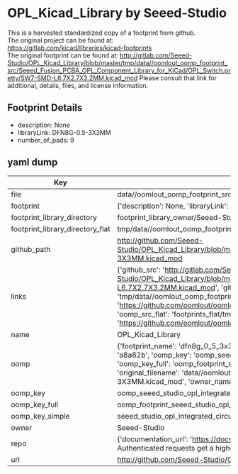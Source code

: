 # OPL_Kicad_Library by Seeed-Studio  
This is a harvested standardized copy of a footprint from github.  
The original project can be found at:  
https://gitlab.com/kicad/libraries/kicad-footprints  
The original footprint can be found at:
http://gitlab.com/Seeed-Studio/OPL_Kicad_Library/blob/master/tmp/data//oomlout_oomp_footprint_src/Seeed_Fusion_PCBA_OPL_Component_Library_for_KiCad/OPL_Switch.pretty/SW7-SMD-L6.7X2.7X3.2MM.kicad_mod
Please consult that link for additional, details, files, and license information.  
## Footprint Details
* description: None  
* libraryLink: DFN8G-0.5-3X3MM  
* number_of_pads: 9  
## yaml dump  
| Key | Value |  
| --- | --- |  
| file | data//oomlout_oomp_footprint_src/OPL_Kicad_Library/Seeed_Fusion_PCBA_OPL_Component_Library_for_KiCad/OPL_Integrated_Circuit.pretty/DFN8G-0.5-3X3MM.kicad_mod |  
| footprint | {'description': None, 'libraryLink': 'DFN8G-0.5-3X3MM', 'number_of_pads': 9} |  
| footprint_library_directory | footprint_library_owner/Seeed-Studio_OPL_Kicad_Library |  
| footprint_library_directory_flat | tmp/data//oomlout_oomp_footprint_src/footprints_flat/seeed_studio_opl_integrated_circuit_dfn8g_0_5_3x3mm/working |  
| github_path | http://github.com/Seeed-Studio/OPL_Kicad_Library/blob/master/tmp/data//oomlout_oomp_footprint_src/Seeed_Fusion_PCBA_OPL_Component_Library_for_KiCad/OPL_Integrated_Circuit.pretty/DFN8G-0.5-3X3MM.kicad_mod |  
| links | {'github_src': 'http://gitlab.com/Seeed-Studio/OPL_Kicad_Library/blob/master/tmp/data//oomlout_oomp_footprint_src/Seeed_Fusion_PCBA_OPL_Component_Library_for_KiCad/OPL_Switch.pretty/SW7-SMD-L6.7X2.7X3.2MM.kicad_mod', 'github_src_repo': 'https://gitlab.com/kicad/libraries/kicad-footprints', 'oomp_bot': 'tmp/data//oomlout_oomp_footprint_src/footprints/seeed_studio_opl_integrated_circuit_dfn8g_0_5_3x3mm/working', 'oomp_bot_github': 'https://github.com/oomlout/oomlout_oomp_footprint_bot/tree/main/tmp/data//oomlout_oomp_footprint_src/footprints/seeed_studio_opl_integrated_circuit_dfn8g_0_5_3x3mm/working', 'oomp_src_flat': 'footprints_flat/tmp/data//oomlout_oomp_footprint_src/footprints_flat/seeed_studio_opl_integrated_circuit_dfn8g_0_5_3x3mm/working', 'oomp_src_flat_github': 'https://github.com/oomlout/oomlout_oomp_footprint_src/tree/main/tmp/data//oomlout_oomp_footprint_src/footprints_flat/seeed_studio_opl_integrated_circuit_dfn8g_0_5_3x3mm/working'} |  
| name | OPL_Kicad_Library |  
| oomp | {'footprint_name': 'dfn8g_0_5_3x3mm', 'library_name': 'opl_integrated_circuit', 'md5': 'a8a62b3d472c336c9e30cb7b9ce76259', 'md5_10': 'a8a62b3d47', 'md5_5': 'a8a62', 'md5_6': 'a8a62b', 'oomp_key': 'oomp_seeed_studio_opl_integrated_circuit_dfn8g_0_5_3x3mm', 'oomp_key_extra': 'oomp_footprint_seeed_studio_opl_integrated_circuit_dfn8g_0_5_3x3mm', 'oomp_key_full': 'oomp_footprint_seeed_studio_opl_integrated_circuit_dfn8g_0_5_3x3mm_a8a62b', 'oomp_key_simple': 'seeed_studio_opl_integrated_circuit_dfn8g_0_5_3x3mm', 'original_filename': 'data//oomlout_oomp_footprint_src/OPL_Kicad_Library/Seeed_Fusion_PCBA_OPL_Component_Library_for_KiCad/OPL_Integrated_Circuit.pretty/DFN8G-0.5-3X3MM.kicad_mod', 'owner_name': 'seeed_studio'} |  
| oomp_key | oomp_seeed_studio_opl_integrated_circuit_dfn8g_0_5_3x3mm |  
| oomp_key_full | oomp_footprint_seeed_studio_opl_integrated_circuit_dfn8g_0_5_3x3mm |  
| oomp_key_simple | seeed_studio_opl_integrated_circuit_dfn8g_0_5_3x3mm |  
| owner | Seeed-Studio |  
| repo | {'documentation_url': 'https://docs.github.com/rest/overview/resources-in-the-rest-api#rate-limiting', 'message': "API rate limit exceeded for 84.66.142.224. (But here's the good news: Authenticated requests get a higher rate limit. Check out the documentation for more details.)"} |  
| url | http://github.com/Seeed-Studio/OPL_Kicad_Library |  

